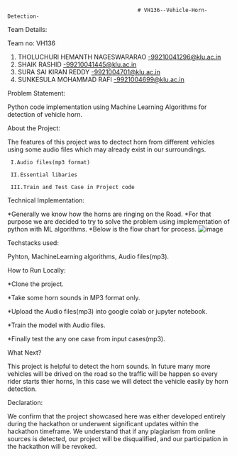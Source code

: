                                              # VH136--Vehicle-Horn-Detection-
																						 
Team Details:

Team no: VH136
1) THOLUCHURI HEMANTH NAGESWARARAO   -99210041296@klu.ac.in
2) SHAIK RASHID                      -99210041445@klu.ac.in
3) SURA SAI KIRAN REDDY              -9921004701@klu.ac.in
4) SUNKESULA MOHAMMAD RAFI           -9921004699@klu.ac.in


Problem Statement:

   Python code implementation using Machine Learning Algorithms for detection of vehicle horn.
   

About the Project:

   The features of this project was to dectect horn from different vehicles using some audio files which may already exist in our surroundings.

     I.Audio files(mp3 format)

     II.Essential libaries

     III.Train and Test Case in Project code
     

Technical Implementation:

*Generally we know how the horns are ringing on the Road.
*For that purpose we are decided to try to solve the problem using implementation of python with ML algorithms.
*Below is the flow chart for process.
![image](https://github.com/THOLUCHURIHEMANTHNAGESWARARAO/VH136--Vehicle-Sound-Detection-/assets/161383454/aa14ee31-2369-4e99-b44e-4574f99ad33e)


Techstacks used:

Pyhton, MachineLearning algorithms, Audio files(mp3).


How to Run Locally:

*Clone the project.

*Take some horn sounds in MP3 format only.

*Upload the Audio files(mp3) into google colab or jupyter notebook.

*Train the model with Audio files.

*Finally test the any one case from input cases(mp3).


What Next?

This project is helpful to detect the horn sounds. In future many more vehicles will be drived on the road so the traffic will be happen so every rider starts thier horns, In this case we will detect the vehicle easily by horn detection.


Declaration:

We confirm that the project showcased here was either developed entirely during the hackathon or underwent significant updates within the hackathon timeframe. We understand that if any plagiarism from online sources is detected, our project will be disqualified, and our participation in the hackathon will be revoked.







                      

